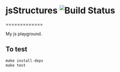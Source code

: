 # jsStructures ![Build Status](https://api.travis-ci.org/ConnorAtherton/js-structures.svg)
=============

My js playground.

## To test

```js
make install-deps
make test
```

